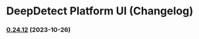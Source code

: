 # DeepDetect Platform UI (Changelog)

### [0.24.12](https://github.com/jolibrain/platform_ui/compare/v0.24.11...v0.24.12) (2023-10-26)
